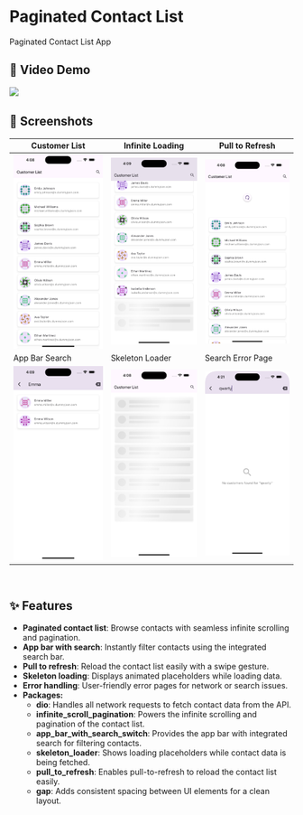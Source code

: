 # Paginated Contact List

Paginated Contact List App

## 🎥 Video Demo
<img src="screenshots/demo.gif" width="300">

<br>

## 📸 Screenshots
| Customer List | Infinite Loading | Pull to Refresh |
|------|-------|-------|
|<img src="screenshots/1.png" width="300">|<img src="screenshots/2.png" width="300">|<img src="screenshots/3.png" width="300">|
| App Bar Search | Skeleton Loader | Search Error Page |
|<img src="screenshots/4.png" width="300">|<img src="screenshots/5.png" width="300">|<img src="screenshots/6.png" width="300">|

<br>

## ✨ Features
* **Paginated contact list**: Browse contacts with seamless infinite scrolling and pagination.
* **App bar with search**: Instantly filter contacts using the integrated search bar.
* **Pull to refresh**: Reload the contact list easily with a swipe gesture.
* **Skeleton loading**: Displays animated placeholders while loading data.
* **Error handling**: User-friendly error pages for network or search issues.
* **Packages:**
    * **dio**: Handles all network requests to fetch contact data from the API.
    * **infinite_scroll_pagination**: Powers the infinite scrolling and pagination of the contact list.
    * **app_bar_with_search_switch**: Provides the app bar with integrated search for filtering contacts.
    * **skeleton_loader**: Shows loading placeholders while contact data is being fetched.
    * **pull_to_refresh**: Enables pull-to-refresh to reload the contact list easily.
    * **gap**: Adds consistent spacing between UI elements for a clean layout.
    

    